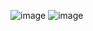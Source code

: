 ![image](https://github.com/Jiyarathore/Leetcode/assets/96529109/0ddf960d-c3b9-41c7-acc1-4ae11986bf73)
![image](https://github.com/Jiyarathore/Leetcode/assets/96529109/14222526-7155-4249-a17a-a575072d0347)
